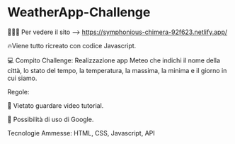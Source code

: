 # WeatherApp-Challenge
👩🏻‍💻 Per vedere il sito --> https://symphonious-chimera-92f623.netlify.app/

🔥Viene tutto ricreato con codice Javascript.

💻 Compito Challenge: Realizzazione app Meteo che indichi il nome della città, lo stato del tempo, la temperatura, la massima, la minima e il giorno in cui siamo.

Regole:

🔸 Vietato guardare video tutorial.

🔸 Possibilità di uso di Google.

Tecnologie Ammesse: HTML, CSS, Javascript, API
